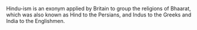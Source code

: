 Hindu-ism is an exonym applied by Britain to group the religions of Bhaarat, which was also known as Hind to the Persians, and Indus to the Greeks and India to the Englishmen.

